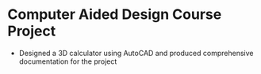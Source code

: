 # Computer Aided Design Course Project

- Designed a 3D calculator using AutoCAD and produced comprehensive documentation for the project


